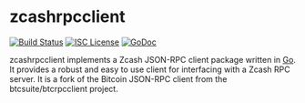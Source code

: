 zcashrpcclient
==============

[![Build Status](https://travis-ci.org/axifive/zcashrpcclient.png?branch=master)](https://travis-ci.org/axifive/zcashrpcclient)
[![ISC License](http://img.shields.io/badge/license-ISC-blue.svg)](http://copyfree.org)
[![GoDoc](https://godoc.org/github.com/axifive/zcashrpcclient?status.png)](http://godoc.org/github.com/axifive/zcashrpcclient)

zcashrpcclient implements a Zcash JSON-RPC client package written in
[Go](http://golang.org/). It provides a robust and easy to use
client for interfacing with a Zcash RPC server. It is a fork of the Bitcoin
JSON-RPC client from the btcsuite/btcrpcclient project.
